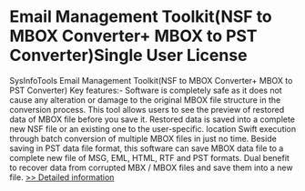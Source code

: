 # Email Management Toolkit(NSF to MBOX Converter+ MBOX to PST Converter)Single User License
SysInfoTools Email Management Toolkit(NSF to MBOX Converter+ MBOX to PST Converter)
Key features:-
Software is completely safe as it does not cause any alteration or damage to the original MBOX file structure in the conversion process.
This tool allows users to see the preview of restored data of MBOX file before you save it.
Restored data is saved into a complete new NSF file or an existing one to the user-specific. location
Swift execution through batch conversion of multiple MBOX files in just no time.
Beside saving in PST data file format, this software can save MBOX data file to a complete new file of MSG, EML, HTML, RTF and PST formats.
Dual benefit to recover data from corrupted MBX / MBOX files and save them into a new file.
[>> Detailed information](https://secure.shareit.com/shareit/product.html?productid=300732333&affiliateid=200057808)